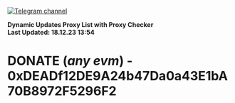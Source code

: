 [![Telegram channel](https://img.shields.io/endpoint?url=https://runkit.io/damiankrawczyk/telegram-badge/branches/master?url=https://t.me/n4z4v0d)](https://t.me/n4z4v0d) 

**Dynamic Updates Proxy List with Proxy Checker**  
**Last Updated: 18.12.23 13:54**

# DONATE (_any evm_) - 0xDEADf12DE9A24b47Da0a43E1bA70B8972F5296F2
